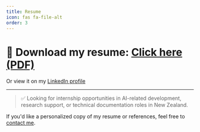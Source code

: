 ```yaml
---
title: Resume
icon: fas fa-file-alt
order: 3
---
```


# 📄 **Download my resume**: [Click here (PDF)](/assets/resume_kun_chen.pdf)

Or view it on my [LinkedIn profile](https://www.linkedin.com/in/kunchen)

---

> ✅ Looking for internship opportunities in AI-related development, research support, or technical documentation roles in New Zealand.

If you'd like a personalized copy of my resume or references, feel free to [contact me](../contact/).
